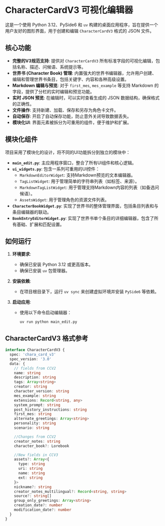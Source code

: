 # CharacterCardV3 可视化编辑器

这是一个使用 Python 3.12、PySide6 和 `uv` 构建的桌面应用程序，旨在提供一个用户友好的图形界面，用于创建和编辑 `CharacterCardV3` 格式的 JSON 文件。

## 核心功能

- **完整的V3规范支持**: 提供对 `CharacterCardV3` 所有标准字段的可视化编辑，包括名称、描述、问候语、系统提示等。
- **世界书 (Character Book) 管理**: 内置强大的世界书编辑器，允许用户创建、编辑和管理世界书条目，包括关键字、内容和各种高级设置。
- **Markdown 编辑与预览**: 对于 `first_mes`, `mes_example` 等支持 Markdown 的字段，提供了分栏的实时编辑和预览功能。
- **实时 JSON 预览**: 在编辑时，可以实时查看生成的 JSON 数据结构，确保格式的正确性。
- **文件操作**: 支持新建、加载、保存和另存为角色卡文件。
- **自动保存**: 开启了自动保存功能，防止意外关闭导致数据丢失。
- **模块化UI**: 界面元素被拆分为可重用的组件，便于维护和扩展。

## 模块化组件

项目采用了模块化的设计，将不同的UI功能拆分到独立的模块中：

- **`main_edit.py`**: 主应用程序窗口，整合了所有UI组件和核心逻辑。
- **`ui_widgets.py`**: 包含一系列可重用的UI控件：
    - `MarkdownEditorWidget`: 支持Markdown预览的文本编辑器。
    - `TagListWidget`: 用于管理简单的字符串列表（如标签、来源）。
    - `MarkdownTagListWidget`: 用于管理支持Markdown内容的列表（如备选问候语）。
    - `AssetsWidget`: 用于管理角色的资源文件列表。
- **`CharacterBookWidget.py`**: 实现了世界书的整体管理界面，包括条目列表和与条目编辑器的联动。
- **`BookEntryEditorWidget.py`**: 实现了世界书单个条目的详细编辑器，包含了所有基础、扩展和匹配设置。

## 如何运行

1.  **环境要求**:
    - 确保已安装 Python 3.12 或更高版本。
    - 确保已安装 `uv` 包管理器。

2.  **安装依赖**:
    - 在项目根目录下，运行 `uv sync` 来创建虚拟环境并安装 `PySide6` 等依赖。

3.  **启动应用**:
    - 使用以下命令启动编辑器：
      ```shell
      uv run python main_edit.py
      ```

## CharacterCardV3 格式参考

```typescript
interface CharacterCardV3 {
  spec: 'chara_card_v3'
  spec_version: '3.0'
  data: {
    // fields from CCV2
    name: string
    description: string
    tags: Array<string>
    creator: string
    character_version: string
    mes_example: string
    extensions: Record<string, any>
    system_prompt: string
    post_history_instructions: string
    first_mes: string
    alternate_greetings: Array<string>
    personality: string
    scenario: string

    //Changes from CCV2
    creator_notes: string
    character_book?: Lorebook

    //New fields in CCV3
    assets?: Array<{
      type: string
      uri: string
      name: string
      ext: string
    }>
    nickname?: string
    creator_notes_multilingual?: Record<string, string>
    source?: string[]
    group_only_greetings: Array<string>
    creation_date?: number
    modification_date?: number
  }
}